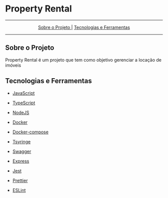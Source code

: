  
# Property Rental

<hr>

<p align="center">
  <a href="#sobre-o-projeto">Sobre o Projeto </a>|
  <a href="#tecnologias-e-ferramentas">Tecnologias e Ferramentas </a>
 
 

  <hr>
 </p>

 ## Sobre o Projeto

Property Rental é um projeto que tem como objetivo gerenciar a locação de imóveis

## Tecnologias e Ferramentas

 - [JavaScript](https://developer.mozilla.org/pt-BR/docs/Web/JavaScript)
 - [TypeScript](https://www.typescriptlang.org/)
 - [NodeJS](https://nodejs.org/en/) 
 - [Docker](https://www.docker.com/)
 - [Docker-compose](https://github.com/docker/compose) 
 
 - [Tsyringe](https://www.npmjs.com/package/tsyringe)
 - [Swagger](https://swagger.io/)
 - [Express](https://expressjs.com/pt-br/)
 - [Jest](https://jestjs.io/pt-BR/)
 - [Prettier](https://prettier.io/)
 - [ESLint](https://eslint.org/)

 

